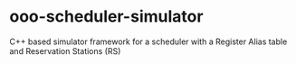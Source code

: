 # ooo-scheduler-simulator
C++ based simulator framework for a scheduler with a Register Alias table and Reservation Stations (RS)
